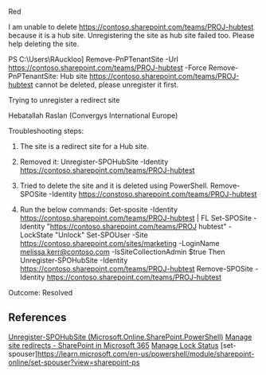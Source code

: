 Red


I am unable to delete https://contoso.sharepoint.com/teams/PROJ-hubtest because it is a hub site.
Unregistering the site as hub site failed too. Please help deleting the site.

PS C:\Users\RAuckloo] Remove-PnPTenantSite -Url https://contoso.sharepoint.com/teams/PROJ-hubtest -Force
Remove-PnPTenantSite: Hub site https://contoso.sharepoint.com/teams/PROJ-hubtest cannot be deleted, please unregister it first.

Trying to unregister a redirect site 


Hebatallah Raslan (Convergys International Europe)

Troubleshooting steps:
 
1.	The  site is a redirect site for a Hub site.

2.	Removed it: 
Unregister-SPOHubSite -Identity https://contoso.sharepoint.com/teams/PROJ-hubtest
  
3.	Tried to delete the site and it is deleted using PowerShell.
Remove-SPOSite -Identity https://constoso.sharepoint.com/teams/PROJ-hubtest
4.	Run the below commands: 
Get-sposite -Identity https://contoso.sharepoint.com/teams/PROJ-hubtest | FL
Set-SPOSite -Identity "https://contoso.sharepoint.com/teams/PROJ hubtest" -LockState "Unlock"
Set-SPOUser -Site https://contoso.sharepoint.com/sites/marketing -LoginName melissa.kerr@contoso.com -IsSiteCollectionAdmin $true
Then
Unregister-SPOHubSite -Identity https://contoso.sharepoint.com/teams/PROJ-hubtest
Remove-SPOSite -Identity https://contoso.sharepoint.com/teams/PROJ-hubtest
 
Outcome: Resolved
 
## References

[Unregister-SPOHubSite (Microsoft.Online.SharePoint.PowerShell)](https://learn.microsoft.com/en-us/powershell/module/sharepoint-online/unregister-spohubsite?view=sharepoint-ps)
[Manage site redirects - SharePoint in Microsoft 365](https://learn.microsoft.com/en-us/sharepoint/manage-site-redirects)
[Manage Lock Status](https://learn.microsoft.com/en-us/sharepoint/manage-lock-status) 
[set-spouser]https://learn.microsoft.com/en-us/powershell/module/sharepoint-online/set-spouser?view=sharepoint-ps
